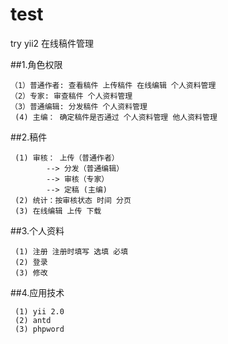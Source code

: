 # test

try yii2
在线稿件管理

##1.角色权限
```
（1）普通作者: 查看稿件 上传稿件 在线编辑 个人资料管理
（2）专家: 审查稿件 个人资料管理
（3）普通编辑: 分发稿件 个人资料管理
 (4) 主编： 确定稿件是否通过 个人资料管理 他人资料管理
```

##2.稿件
```
 (1) 审核： 上传（普通作者）
        --> 分发（普通编辑）
        --> 审核（专家）
        --> 定稿 (主编)
 (2) 统计：按审核状态 时间 分页
 (3) 在线编辑 上传 下载
```

##3.个人资料
```
 (1) 注册 注册时填写 选填 必填
 (2) 登录
 (3) 修改
```

##4.应用技术
```
 (1) yii 2.0
 (2) antd
 (3) phpword
```